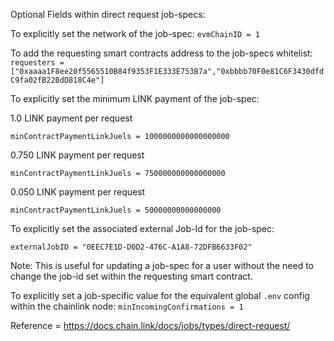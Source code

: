 Optional Fields within direct request job-specs:

To explicitly set the network of the job-spec:
```evmChainID = 1```

To add the requesting smart contracts address to the job-specs whitelist:
```requesters = ["0xaaaa1F8ee20f5565510B84f9353F1E333E753B7a","0xbbbb70F0e81C6F3430dfdC9fa02fB22BdD818C4e"]```

To explicitly set the minimum LINK payment of the job-spec:

1.0 LINK payment per request

```minContractPaymentLinkJuels = 1000000000000000000```

0.750 LINK payment per request

```minContractPaymentLinkJuels = 750000000000000000```

0.050 LINK payment per request

```minContractPaymentLinkJuels = 50000000000000000```

To explicitly set the associated external Job-Id for the job-spec:

```externalJobID = "0EEC7E1D-D0D2-476C-A1A8-72DFB6633F02"```

Note: This is useful for updating a job-spec for a user without the need to change the job-id set within the requesting smart contract.

To explicitly set a job-specific value for the equivalent global `.env` config within the chainlink node:
```minIncomingConfirmations = 1```

Reference = https://docs.chain.link/docs/jobs/types/direct-request/
